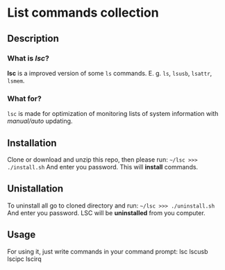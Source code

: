 # **L**i**s**t commands **c**ollection

## Description

### What is *lsc*?

**lsc** is a improved version of some `ls` commands. E. g. `ls`, `lsusb`, `lsattr`, `lsmem`. 

### What for?

`lsc` is made for optimization of monitoring lists of system information with *manual/auto* updating.


## Installation

Clone or download and unzip this repo, then please run:
`~/lsc >>> ./install.sh`
And enter you password. This will __install__ commands.

## Unistallation

To uninstall all go to cloned directory and run:
`~/lsc >>> ./uninstall.sh`
And enter you password. LSC will be __uninstalled__ from you computer.

## Usage

For using it, just write commands in your command prompt:
lsc
lscusb
lscipc
lscirq

